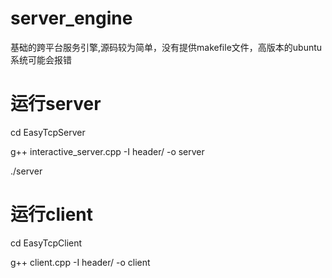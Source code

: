 # server_engine
基础的跨平台服务引擎,源码较为简单，没有提供makefile文件，高版本的ubuntu系统可能会报错

# 运行server
cd EasyTcpServer

g++ interactive_server.cpp -I header/ -o server

./server

# 运行client
cd EasyTcpClient

g++ client.cpp -I header/ -o client
